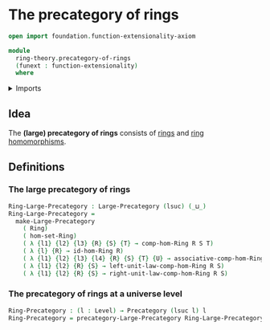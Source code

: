 # The precategory of rings

```agda
open import foundation.function-extensionality-axiom

module
  ring-theory.precategory-of-rings
  (funext : function-extensionality)
  where
```

<details><summary>Imports</summary>

```agda
open import category-theory.large-precategories funext
open import category-theory.precategories funext

open import foundation.universe-levels

open import ring-theory.homomorphisms-rings funext
open import ring-theory.rings funext
```

</details>

## Idea

The **(large) precategory of rings** consists of [rings](ring-theory.rings.md)
and [ring homomorphisms](ring-theory.homomorphisms-rings.md).

## Definitions

### The large precategory of rings

```agda
Ring-Large-Precategory : Large-Precategory (lsuc) (_⊔_)
Ring-Large-Precategory =
  make-Large-Precategory
    ( Ring)
    ( hom-set-Ring)
    ( λ {l1} {l2} {l3} {R} {S} {T} → comp-hom-Ring R S T)
    ( λ {l} {R} → id-hom-Ring R)
    ( λ {l1} {l2} {l3} {l4} {R} {S} {T} {U} → associative-comp-hom-Ring R S T U)
    ( λ {l1} {l2} {R} {S} → left-unit-law-comp-hom-Ring R S)
    ( λ {l1} {l2} {R} {S} → right-unit-law-comp-hom-Ring R S)
```

### The precategory of rings at a universe level

```agda
Ring-Precategory : (l : Level) → Precategory (lsuc l) l
Ring-Precategory = precategory-Large-Precategory Ring-Large-Precategory
```
